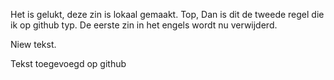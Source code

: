 Het is gelukt, deze zin is lokaal gemaakt.
Top, Dan is dit de tweede regel die ik op github typ. De eerste zin in het engels wordt nu verwijderd.


Niew tekst.

Tekst toegevoegd op github
